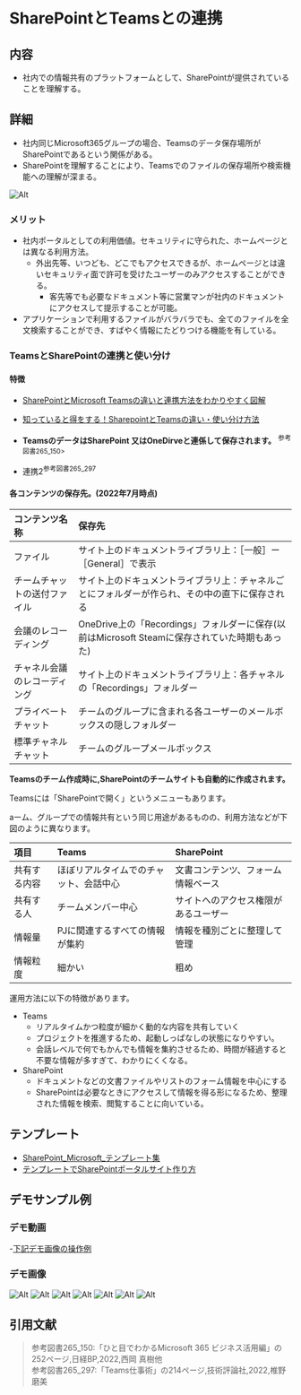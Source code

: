 # SharePointとTeamsとの連携

## 内容

- 社内での情報共有のプラットフォームとして、SharePointが提供されていることを理解する。

## 詳細

- 社内同じMicrosoft365グループの場合、Teamsのデータ保存場所がSharePointであるという関係がある。
- SharePointを理解することにより、Teamsでのファイルの保存場所や検索機能への理解が深まる。

![Alt](../../7_Prj/716_M365/100_初期導入/100_初期導入_グループ1.png)

### メリット

- 社内ポータルとしての利用価値。セキュリティに守られた、ホームページとは異なる利用方法。
  - 外出先等、いつども、どこでもアクセスできるが、ホームページとは違いセキュリティ面で許可を受けたユーザーのみアクセスすることができる。
    - 客先等でも必要なドキュメント等に営業マンが社内のドキュメントにアクセスして提示することが可能。
- アプリケーションで利用するファイルがバラバラでも、全てのファイルを全文検索することができ、すばやく情報にたどりつける機能を有している。

### TeamsとSharePointの連携と使い分け

#### 特徴

- [SharePointとMicrosoft Teamsの違いと連携方法をわかりやすく図解](https://notepm.jp/blog/11017)
- [知っていると得をする！SharepointとTeamsの違い・使い分け方法](https://akmemo.info/sharepoint-teams-differences/)

- **TeamsのデータはSharePoint 又はOneDirveと連係して保存されます。** <sup>参考図書265_150>  
- 連携2<sup>参考図書265_297</sup>

#### 各コンテンツの保存先。(2022年7月時点)

|**コンテンツ名称**|**保存先**|
|:--|:--|
|ファイル|サイト上のドキュメントライブラリ上：［一般］ー［General］で表示|
|チームチャットの送付ファイル|サイト上のドキュメントライブラリ上：チャネルごとにフォルダーが作られ、その中の直下に保存される|
|会議のレコーディング|OneDrive上の「Recordings」フォルダーに保存(以前はMicrosoft  Steamに保存されていた時期もあった)|
|チャネル会議のレコーディング|サイト上のドキュメントライブラリ上：各チャネルの「Recordings」フォルダー|
|プライベートチャット|チームのグループに含まれる各ユーザーのメールボックスの隠しフォルダー|
|標準チャネルチャット|チームのグループメールボックス|

**Teamsのチーム作成時に,SharePointのチームサイトも自動的に作成されます。**  

Teamsには「SharePointで開く」というメニューもあります。  

aーム、グループでの情報共有という同じ用途があるものの、利用方法などが下図のように異なります。  

|**項目**|**Teams**|**SharePoint**|
|:--|:--|:--|
|共有する内容|ほぼリアルタイムでのチャット、会話中心|文書コンテンツ、フォーム情報ベース|
|共有する人|チームメンバー中心|サイトへのアクセス権限があるユーザー|
|情報量|PJに関連するすべての情報が集約|情報を種別ごとに整理して管理|
|情報粒度|細かい|粗め|

運用方法に以下の特徴があります。  

- Teams
  - リアルタイムかつ粒度が細かく動的な内容を共有していく
  - プロジェクトを推進するため、起動しっぱなしの状態になりやすい。
  - 会話レベルで何でもかんでも情報を集約させるため、時間が経過すると不要な情報が多すぎて、わかりにくくなる。
- SharePoint
  - ドキュメントなどの文書ファイルやリストのフォーム情報を中心にする
  - SharePointは必要なときにアクセスして情報を得る形になるため、整理された情報を検索、閲覧することに向いている。

## テンプレート

- [SharePoint_Microsoft_テンプレート集](https://lookbook.microsoft.com/)
- [テンプレートでSharePointポータルサイト作り方](https://echigoya-blog.net/sharepoint-site-template/)

## デモサンプル例

### デモ動画

-[下記デモ画像の操作例](../../7_Prj/716_M365/200_インフラサービス/30_SharePoint/30_SharePoint1.mp4)  

### デモ画像

![Alt](../../7_Prj/716_M365/200_インフラサービス/30_SharePoint/30_SharePoint1.png)
![Alt](../../7_Prj/716_M365/200_インフラサービス/30_SharePoint/30_SharePoint2.png)
![Alt](../../7_Prj/716_M365/200_インフラサービス/30_SharePoint/30_SharePoint3.png)
![Alt](../../7_Prj/716_M365/200_インフラサービス/30_SharePoint/30_SharePoint4.png)
![Alt](../../7_Prj/716_M365/200_インフラサービス/30_SharePoint/30_SharePoint5.png)
![Alt](../../7_Prj/716_M365/200_インフラサービス/30_SharePoint/30_SharePoint6.png)
![Alt](../../7_Prj/716_M365/200_インフラサービス/30_SharePoint/30_SharePoint7.png)

## 引用文献

> 参考図書265_150:「ひと目でわかるMicrosoft 365 ビジネス活用編」の252ページ,日経BP,2022,西岡 真樹他  
> 参考図書265_297:「Teams仕事術」の214ページ,技術評論社,2022,椎野磨美  
